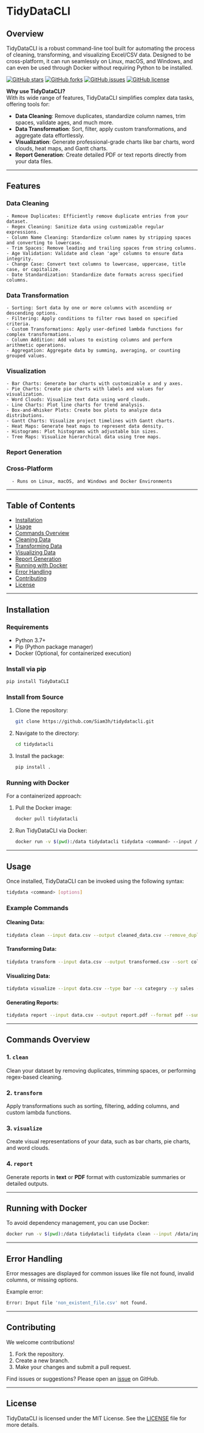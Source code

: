 # **TidyDataCLI**

## **Overview**

TidyDataCLI is a robust command-line tool built for automating the process of cleaning, transforming, and visualizing Excel/CSV data. Designed to be cross-platform, it can run seamlessly on Linux, macOS, and Windows, and can even be used through Docker without requiring Python to be installed.

[![GitHub stars](https://img.shields.io/github/stars/Siam3h/tidydatacli?style=social)](https://github.com/Siam3h/tidydatacli/stargazers)
[![GitHub forks](https://img.shields.io/github/forks/Siam3h/tidydatacli?style=social)](https://github.com/Siam3h/tidydatacli/network/members)
[![GitHub issues](https://img.shields.io/github/issues/Siam3h/tidydatacli)](https://github.com/Siam3h/tidydatacli/issues)
[![GitHub license](https://img.shields.io/github/license/Siam3h/tidydatacli)](https://github.com/Siam3h/tidydatacli/blob/main/LICENSE)

**Why use TidyDataCLI?**  
With its wide range of features, TidyDataCLI simplifies complex data tasks, offering tools for:

- **Data Cleaning**: Remove duplicates, standardize column names, trim spaces, validate ages, and much more.
- **Data Transformation**: Sort, filter, apply custom transformations, and aggregate data effortlessly.
- **Visualization**: Generate professional-grade charts like bar charts, word clouds, heat maps, and Gantt charts.
- **Report Generation**: Create detailed PDF or text reports directly from your data files.

---

## **Features**

### Data Cleaning
	- Remove Duplicates: Efficiently remove duplicate entries from your dataset.
	- Regex Cleaning: Sanitize data using customizable regular expressions.
	- Column Name Cleaning: Standardize column names by stripping spaces and converting to lowercase.
	- Trim Spaces: Remove leading and trailing spaces from string columns.
	- Age Validation: Validate and clean 'age' columns to ensure data integrity.
	- Change Case: Convert text columns to lowercase, uppercase, title case, or capitalize.
	- Date Standardization: Standardize date formats across specified columns.

### Data Transformation
	- Sorting: Sort data by one or more columns with ascending or descending options.
	- Filtering: Apply conditions to filter rows based on specified criteria.
	- Custom Transformations: Apply user-defined lambda functions for complex transformations.
	- Column Addition: Add values to existing columns and perform arithmetic operations.
	- Aggregation: Aggregate data by summing, averaging, or counting grouped values.

### Visualization
	- Bar Charts: Generate bar charts with customizable x and y axes.
	- Pie Charts: Create pie charts with labels and values for visualization.
	- Word Clouds: Visualize text data using word clouds.
	- Line Charts: Plot line charts for trend analysis.
	- Box-and-Whisker Plots: Create box plots to analyze data distributions.
	- Gantt Charts: Visualize project timelines with Gantt charts.
	- Heat Maps: Generate heat maps to represent data density.
	- Histograms: Plot histograms with adjustable bin sizes.
	- Tree Maps: Visualize hierarchical data using tree maps.

### Report Generation

### Cross-Platform
	  - Runs on Linux, macOS, and Windows and Docker Environments

---

## **Table of Contents**
- [Installation](#installation)
- [Usage](#usage)
- [Commands Overview](#commands-overview)
- [Cleaning Data](#cleaning-data)
- [Transforming Data](#transforming-data)
- [Visualizing Data](#visualizing-data)
- [Report Generation](#report-generation)
- [Running with Docker](#running-with-docker)
- [Error Handling](#error-handling)
- [Contributing](#contributing)
- [License](#license)

---

## **Installation**

### **Requirements**
- Python 3.7+
- Pip (Python package manager)
- Docker (Optional, for containerized execution)

### **Install via pip**
```bash
pip install TidyDataCLI
```

### **Install from Source**
1. Clone the repository:
   ```bash
   git clone https://github.com/Siam3h/tidydatacli.git
   ```
2. Navigate to the directory:
   ```bash
   cd tidydatacli
   ```
3. Install the package:
   ```bash
   pip install .
   ```

### **Running with Docker**
For a containerized approach:
1. Pull the Docker image:
   ```bash
   docker pull tidydatacli
   ```
2. Run TidyDataCLI via Docker:
   ```bash
   docker run -v $(pwd):/data tidydatacli tidydata <command> --input /data/input.csv --output /data/output.csv
   ```

---

## **Usage**

Once installed, TidyDataCLI can be invoked using the following syntax:

```bash
tidydata <command> [options]
```

### **Example Commands**

#### Cleaning Data:
```bash
tidydata clean --input data.csv --output cleaned_data.csv --remove_duplicates --clean_columns
```

#### Transforming Data:
```bash
tidydata transform --input data.csv --output transformed.csv --sort column1 --filter "age > 30"
```

#### Visualizing Data:
```bash
tidydata visualize --input data.csv --type bar --x category --y sales --output bar_chart.png
```

#### Generating Reports:
```bash
tidydata report --input data.csv --output report.pdf --format pdf --summary
```

---

## **Commands Overview**

### 1. `clean`
Clean your dataset by removing duplicates, trimming spaces, or performing regex-based cleaning.

### 2. `transform`
Apply transformations such as sorting, filtering, adding columns, and custom lambda functions.

### 3. `visualize`
Create visual representations of your data, such as bar charts, pie charts, and word clouds.

### 4. `report`
Generate reports in **text** or **PDF** format with customizable summaries or detailed outputs.

---

## **Running with Docker**

To avoid dependency management, you can use Docker:
```bash
docker run -v $(pwd):/data tidydatacli tidydata clean --input /data/input.csv --output /data/output.csv
```

---

## **Error Handling**

Error messages are displayed for common issues like file not found, invalid columns, or missing options.

Example error:
```bash
Error: Input file 'non_existent_file.csv' not found.
```

---

## **Contributing**

We welcome contributions!  
1. Fork the repository.
2. Create a new branch.
3. Make your changes and submit a pull request.

Find issues or suggestions? Please open an [issue](https://github.com/Siam3h/tidydatacli/issues) on GitHub.

---

## **License**

TidyDataCLI is licensed under the MIT License. See the [LICENSE](./LICENSE) file for more details.
